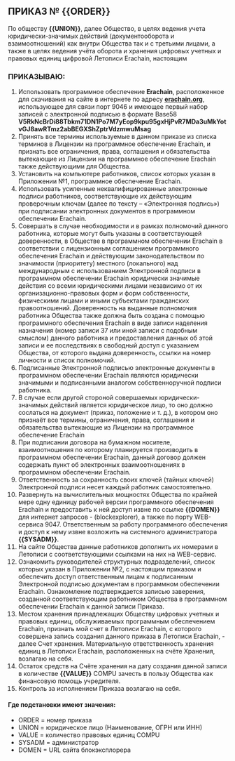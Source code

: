 ## ПРИКАЗ № {{ORDER}}
По обществу **{{UNION}}**, далее Общество, в целях ведения учета юридически-значимых действий (документооборота и взаимоотношений) как внутри Общества так и с третьими лицами, а также в целях ведения учёта оборота и хранения цифровых учетных и правовых единиц цифровой Летописи Erachain, настоящим

### ПРИКАЗЫВАЮ:

1. Использовать программное обеспечение **Erachain**, расположенное для скачивания на сайте в интернете по адресу **[erachain.org](http://erachain.org)**, использующее для связи порт 9046 и имеющее первый набор записей с электронной подписью в формате Base58   
**V5RkNcBrDi88Tbkm71DN1Po7M7yEop9kpu95gxHjPvR7MDa3uMkYotvGJ8awRTmz2abBEGXShZptrVdzmwuMsag**  
2. Принять все термины используемые в данном приказе из списка терминов в Лицензии на программное обеспечение Erachain, и признать все ограничения, права, соглашения и обязательства вытекающие из Лицензии на программное обеспечение Erachain также действующими для Общества.  
3. Установить на компьютере работников, список которых указан в Приложении №1, программное обеспечение Erachain.  
4. Использовать усиленные неквалифицированные электронные подписи работников, соответствующие их действующим проверочным ключам (далее по тексту – «Электронная подпись») при подписании электронных документов в программном обеспечении Erachain.  
5. Совершать в случае необходимости и в рамках полномочий данного работника, которые могут быть указаны в соответствующей доверенности, в Обществе в программном обеспечении Erachain в соответствии с лицензионным соглашением программного обеспечения Erachain и действующим законодательством по значимости (приоритету) местного (локального) над международным с использованием Электронной подписи в программном обеспечении Erachain юридически значимые действия со всеми юридическими лицами независимо от их организационно-правовых форм и форм собственности, физическими лицами и иными субъектами гражданских правоотношений. Доверенность на выданные полномочия работника Общества также должна быть создана с помощью программного обеспечения Erachain в виде записи наделения назначения (номер записи 37 или иной записи с подобным смыслом) данного работника и предоставления данных об этой записи и ее последствиях в свободный доступ с указанием Общества, от которого выдана доверенность, ссылки на номер личности и список полномочий.  
6. Подписанные Электронной подписью электронные документы в программном обеспечении Erachain являются юридически значимыми и подписанными аналогом собственноручной подписи работника.  
7. В случае если другой стороной совершаемых юридически-значимых действий является юридическое лицо, то оно должно сослаться на документ (приказ, положение и т. д.), в котором оно признаёт все термины, ограничения, права, соглашения и обязательства вытекающие из Лицензии на программное обеспечение Erachain  
7. При подписании договора на бумажном носителе, взаимоотношения по которому планируется производить в программном обеспечении Erachain, данный договор должен содержать пункт об электронных взаимоотношениях в программном обеспечении Erachain.  
8. Ответственность за сохранность своих ключей (тайных ключей) Электронной подписи несет каждый работник самостоятельно.   
9. Развернуть на вычислительных мощностях Общества по крайней мере одну единицу рабочей версии программного обеспечения Erachain и предоставить к ней доступ извне по ссылке **{{DOMEN}}** для интернет запросов - (blockexplorer), а также по порту WEB-сервиса 9047. Ответственным за работу программного обеспечения и доступ к нему извне возложить на системного администратора **{{SYSADM}}**.  
10. На сайте Общества данные работников дополнить их номерами в Летописи с соответствующими ссылками на них на WEB-сервис.  
9. Ознакомить руководителей структурных подразделений, список которых указан в Приложении №2, с настоящим приказом и обеспечить доступ ответственным лицам к подписанным Электронной подписью документам в программном обеспечении Erachain. Ознакомление подтверждается записью заверения, созданной соответствующим работником Общества в программном обеспечении Erachain к данной записи Приказа.  
10. Местом хранения принадлежащих Обществу цифровых учетных и правовых единиц, обслуживаемых программным обеспечением Erachain, признать мой счет в Летописи Erachain, с которого совершена запись создания данного приказа в Летописи Erachain, - далее Счет хранения. Материальную ответственность хранения единиц в Летописи Erachain, расположенных на счёте Хранения, возлагаю на себя.  
11. Остаток средств на Счёте хранения на дату создания данной записи в количестве **{{VALUE}}** COMPU зачесть в пользу Общества как финансовую помощь учредителя.  
12. Контроль за исполнением Приказа возлагаю на себя.  

#### Где подстановки имеют значения:  
+ ORDER =  номер приказа  
+ UNION = юридическое лицо (Наименование, ОГРН или ИНН)  
+ VALUE = количество правовых единиц COMPU  
+ SYSADM = администратор  
+ DOMEN = URL сайта блокэксплорера

